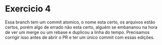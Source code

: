 # Exercicio 4

Essa branch tem um commit atomico, o nome esta certo, os arquivos estão certos, porém algo de errado não esta certo, alguém se embananou na hora de ver um merge ou um rebase e duplicou a linha do tempo. Precisamos corrigir isso antes de abrir o PR e ter um único commit com essas edições.
